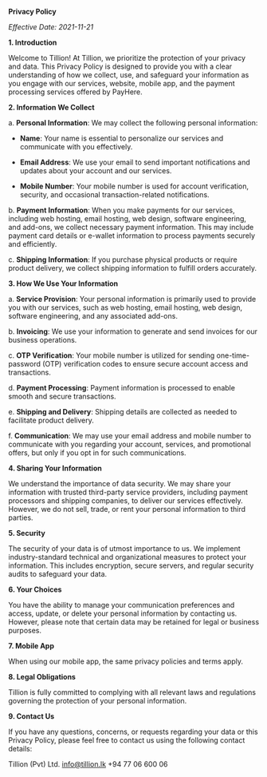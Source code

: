 **Privacy Policy**

*Effective Date: 2021-11-21*

**1. Introduction**

Welcome to Tillion! At Tillion, we prioritize the protection of your privacy and data. This Privacy Policy is designed to provide you with a clear understanding of how we collect, use, and safeguard your information as you engage with our services, website, mobile app, and the payment processing services offered by PayHere.

**2. Information We Collect**

a. **Personal Information**: We may collect the following personal information:

   - **Name**: Your name is essential to personalize our services and communicate with you effectively.
   
   - **Email Address**: We use your email to send important notifications and updates about your account and our services.
   
   - **Mobile Number**: Your mobile number is used for account verification, security, and occasional transaction-related notifications.

b. **Payment Information**: When you make payments for our services, including web hosting, email hosting, web design, software engineering, and add-ons, we collect necessary payment information. This may include payment card details or e-wallet information to process payments securely and efficiently.

c. **Shipping Information**: If you purchase physical products or require product delivery, we collect shipping information to fulfill orders accurately.

**3. How We Use Your Information**

a. **Service Provision**: Your personal information is primarily used to provide you with our services, such as web hosting, email hosting, web design, software engineering, and any associated add-ons.

b. **Invoicing**: We use your information to generate and send invoices for our business operations.

c. **OTP Verification**: Your mobile number is utilized for sending one-time-password (OTP) verification codes to ensure secure account access and transactions.

d. **Payment Processing**: Payment information is processed to enable smooth and secure transactions.

e. **Shipping and Delivery**: Shipping details are collected as needed to facilitate product delivery.

f. **Communication**: We may use your email address and mobile number to communicate with you regarding your account, services, and promotional offers, but only if you opt in for such communications.

**4. Sharing Your Information**

We understand the importance of data security. We may share your information with trusted third-party service providers, including payment processors and shipping companies, to deliver our services effectively. However, we do not sell, trade, or rent your personal information to third parties.

**5. Security**

The security of your data is of utmost importance to us. We implement industry-standard technical and organizational measures to protect your information. This includes encryption, secure servers, and regular security audits to safeguard your data.

**6. Your Choices**

You have the ability to manage your communication preferences and access, update, or delete your personal information by contacting us. However, please note that certain data may be retained for legal or business purposes.

**7. Mobile App**

When using our mobile app, the same privacy policies and terms apply.

**8. Legal Obligations**

Tillion is fully committed to complying with all relevant laws and regulations governing the protection of your personal information.

**9. Contact Us**

If you have any questions, concerns, or requests regarding your data or this Privacy Policy, please feel free to contact us using the following contact details:

Tillion (Pvt) Ltd.
info@tillion.lk
+94 77 06 600 06
